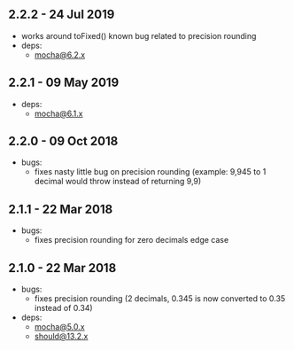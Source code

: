 ## 2.2.2 - 24 Jul 2019

- works around toFixed() known bug related to precision rounding
- deps:
  - mocha@6.2.x

## 2.2.1 - 09 May 2019

- deps:
  - mocha@6.1.x

## 2.2.0 - 09 Oct 2018

- bugs:
  - fixes nasty little bug on precision rounding (example: 9,945 to 1 decimal would throw instead of returning 9,9)

## 2.1.1 - 22 Mar 2018

- bugs:
  - fixes precision rounding for zero decimals edge case

## 2.1.0 - 22 Mar 2018

- bugs:
	- fixes precision rounding (2 decimals, 0.345 is now converted to 0.35 instead of 0.34)
- deps:
	- mocha@5.0.x
	- should@13.2.x
